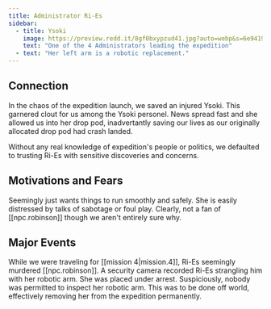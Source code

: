 ```yaml
---
title: Administrator Ri-Es
sidebar:
  - title: Ysoki
    image: https://preview.redd.it/8gf0bxypzud41.jpg?auto=webp&s=6e9419d14de91ed1df9e93abc16311ee534dc321
    text: "One of the 4 Administrators leading the expedition"
  - text: "Her left arm is a robotic replacement."
---
```


## Connection

In the chaos of the expedition launch, we saved an injured Ysoki. This garnered clout for us among the Ysoki personel. News spread fast and she allowed us into her drop pod, inadvertantly saving our lives as our originally allocated drop pod had crash landed.

Without any real knowledge of expedition's people or politics, we defaulted to trusting Ri-Es with sensitive discoveries and concerns.

## Motivations and Fears

Seemingly just wants things to run smoothly and safely. She is easily distressed by talks of sabotage or foul play. Clearly, not a fan of [[npc.robinson]] though we aren't entirely sure why.

## Major Events

While we were traveling for [[mission 4|mission.4]], Ri-Es seemingly murdered [[npc.robinson]]. A security camera recorded Ri-Es strangling him with her robotic arm. She was placed under arrest. Suspiciously, nobody was permitted to inspect her robotic arm. This was to be done off world, effectively removing her from the expedition permanently.
